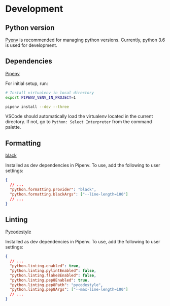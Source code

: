 # Development

## Python version

[Pyenv](https://github.com/pyenv/pyenv) is recommended for managing python versions. Currently, python 3.6 is used for development.

## Dependencies

[Pipenv](https://docs.pipenv.org)

For initial setup, run:

```sh
# Install virtualenv in local directory
export PIPENV_VENV_IN_PROJECT=1

pipenv install --dev --three
```

VSCode should automatically load the virtualenv located in the current directory. If not, go to `Python: Select Interpreter` from the command palette.

## Formatting

[black](https://github.com/ambv/black)

Installed as dev dependencies in Pipenv. To use, add the following to user settings:

```json
{
  // ...
  "python.formatting.provider": "black",
  "python.formatting.blackArgs": ["--line-length=100"]
  // ...
}
```

## Linting

[Pycodestyle](http://pycodestyle.pycqa.org/en/latest/)

Installed as dev dependencies in Pipenv. To use, add the following to user settings:

```json
{
  // ...
  "python.linting.enabled": true,
  "python.linting.pylintEnabled": false,
  "python.linting.flake8Enabled": false,
  "python.linting.pep8Enabled": true,
  "python.linting.pep8Path": "pycodestyle",
  "python.linting.pep8Args": ["--max-line-length=100"]
  // ...
}
```
